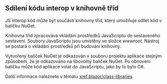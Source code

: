 ## <a name="share-interop-code-in-a-class-library"></a>Sdílení kódu interop v knihovně tříd

JS interop kód může být součástí knihovny tříd, který umožňuje sdílet kód v balíčku NuGet.

Knihovna tříd zpracovává vkládání prostředků JavaScriptu do sestaveného sestavení. Soubory JavaScriptu jsou umístěny ve složce *wwwroot.* Nástroj se postará o vkládání prostředků při budování knihovny.

Vytvořený balíček NuGet je odkazován v souboru projektu aplikace stejným způsobem, že je odkazováno na libovolný balíček NuGet. Po obnovení balíčku může kód aplikace volat do JavaScriptu, jako by to bylo C#.

Další informace naleznete v tématu <xref:blazor/class-libraries>.
